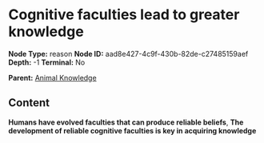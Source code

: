 # Cognitive faculties lead to greater knowledge

**Node Type:** reason
**Node ID:** aad8e427-4c9f-430b-82de-c27485159aef
**Depth:** -1
**Terminal:** No

**Parent:** [Animal Knowledge](animal-knowledge.md)

## Content

**Humans have evolved faculties that can produce reliable beliefs**, **The development of reliable cognitive faculties is key in acquiring knowledge**
